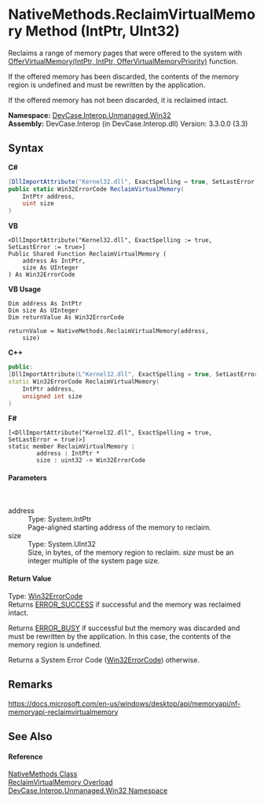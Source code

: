 # NativeMethods.ReclaimVirtualMemory Method (IntPtr, UInt32)
 

Reclaims a range of memory pages that were offered to the system with <a href="M_DevCase_Interop_Unmanaged_Win32_NativeMethods_OfferVirtualMemory">OfferVirtualMemory(IntPtr, IntPtr, OfferVirtualMemoryPriority)</a> function. 

 If the offered memory has been discarded, the contents of the memory region is undefined and must be rewritten by the application. 

 If the offered memory has not been discarded, it is reclaimed intact.

**Namespace:**&nbsp;<a href="N_DevCase_Interop_Unmanaged_Win32">DevCase.Interop.Unmanaged.Win32</a><br />**Assembly:**&nbsp;DevCase.Interop (in DevCase.Interop.dll) Version: 3.3.0.0 (3.3)

## Syntax

**C#**<br />
``` C#
[DllImportAttribute("Kernel32.dll", ExactSpelling = true, SetLastError = true)]
public static Win32ErrorCode ReclaimVirtualMemory(
	IntPtr address,
	uint size
)
```

**VB**<br />
``` VB
<DllImportAttribute("Kernel32.dll", ExactSpelling := true, SetLastError := true>]
Public Shared Function ReclaimVirtualMemory ( 
	address As IntPtr,
	size As UInteger
) As Win32ErrorCode
```

**VB Usage**<br />
``` VB Usage
Dim address As IntPtr
Dim size As UInteger
Dim returnValue As Win32ErrorCode

returnValue = NativeMethods.ReclaimVirtualMemory(address, 
	size)
```

**C++**<br />
``` C++
public:
[DllImportAttribute(L"Kernel32.dll", ExactSpelling = true, SetLastError = true)]
static Win32ErrorCode ReclaimVirtualMemory(
	IntPtr address, 
	unsigned int size
)
```

**F#**<br />
``` F#
[<DllImportAttribute("Kernel32.dll", ExactSpelling = true, SetLastError = true)>]
static member ReclaimVirtualMemory : 
        address : IntPtr * 
        size : uint32 -> Win32ErrorCode 

```


#### Parameters
&nbsp;<dl><dt>address</dt><dd>Type: System.IntPtr<br />Page-aligned starting address of the memory to reclaim.</dd><dt>size</dt><dd>Type: System.UInt32<br />Size, in bytes, of the memory region to reclaim. *size* must be an integer multiple of the system page size.</dd></dl>

#### Return Value
Type: <a href="T_DevCase_Interop_Unmanaged_Win32_Enums_Win32ErrorCode">Win32ErrorCode</a><br />Returns <a href="T_DevCase_Interop_Unmanaged_Win32_Enums_Win32ErrorCode">ERROR_SUCCESS</a> if successful and the memory was reclaimed intact. 

 Returns <a href="T_DevCase_Interop_Unmanaged_Win32_Enums_Win32ErrorCode">ERROR_BUSY</a> if successful but the memory was discarded and must be rewritten by the application. In this case, the contents of the memory region is undefined. 

 Returns a System Error Code (<a href="T_DevCase_Interop_Unmanaged_Win32_Enums_Win32ErrorCode">Win32ErrorCode</a>) otherwise.

## Remarks
<a href="https://docs.microsoft.com/en-us/windows/desktop/api/memoryapi/nf-memoryapi-reclaimvirtualmemory" target="_blank">https://docs.microsoft.com/en-us/windows/desktop/api/memoryapi/nf-memoryapi-reclaimvirtualmemory</a>

## See Also


#### Reference
<a href="T_DevCase_Interop_Unmanaged_Win32_NativeMethods">NativeMethods Class</a><br /><a href="Overload_DevCase_Interop_Unmanaged_Win32_NativeMethods_ReclaimVirtualMemory">ReclaimVirtualMemory Overload</a><br /><a href="N_DevCase_Interop_Unmanaged_Win32">DevCase.Interop.Unmanaged.Win32 Namespace</a><br />
